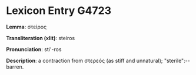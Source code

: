 # Lexicon Entry G4723

**Lemma**: στείρος

**Transliteration (xlit)**: steíros

**Pronunciation**: sti'-ros

**Description**:
a contraction from στερεός (as stiff and unnatural); "sterile":--barren.
